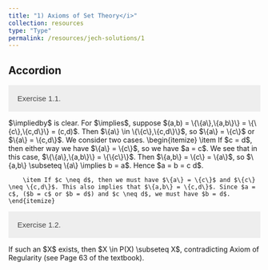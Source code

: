 ```yaml
---
title: "1) Axioms of Set Theory</i>"
collection: resources
type: "Type"
permalink: /resources/jech-solutions/1
---
```


<!DOCTYPE html>
<html>
<head>
<meta name="viewport" content="width=device-width, initial-scale=1">
<style>
.accordion {
  background-color: #eee;
  color: #444;
  cursor: pointer;
  padding: 18px;
  width: 100%;
  border: none;
  text-align: left;
  outline: none;
  font-size: 15px;
  transition: 0.4s;
}

.active, .accordion:hover {
  background-color: #ccc; 
}

.panel {
  padding: 0 18px;
  display: none;
  background-color: white;
  overflow: hidden;
}
</style>
</head>
<body>

<h2>Accordion</h2>

<button class="accordion">Exercise 1.1.</button>
<div class="panel">
  <p>
    $\impliedby$ is clear. For $\implies$, suppose $(a,b) = \{\{a\},\{a,b\}\} = \{\{c\},\{c,d\}\} = (c,d)$. Then $\{a\} \in \{\{c\},\{c,d\}\}$, so $\{a\} = \{c\}$ or $\{a\} = \{c,d\}$. We consider two cases.
    \begin{itemize}
        \item If $c = d$, then either way we have $\{a\} = \{c\}$, so we have $a = c$. We see that in this case, $\{\{a\},\{a,b\}\} = \{\{c\}\}$. Then $\{a,b\} = \{c\} = \{a\}$, so $\{a,b\} \subseteq \{a\} \implies b = a$. Hence $a = b = c d$.
        
        \item If $c \neq d$, then we must have $\{a\} = \{c\}$ and $\{c\} \neq \{c,d\}$. This also implies that $\{a,b\} = \{c,d\}$. Since $a = c$, ($b = c$ or $b = d$) and $c \neq d$, we must have $b = d$.
    \end{itemize}
  </p>
</div>

<button class="accordion">Exercise 1.2.</button>
<div class="panel">
  <p>
    If such an $X$ exists, then $X \in P(X) \subseteq X$, contradicting Axiom of Regularity (see Page 63 of the textbook).
  </p>
</div>

<script>
var acc = document.getElementsByClassName("accordion");
var i;

for (i = 0; i < acc.length; i++) {
  acc[i].addEventListener("click", function() {
    this.classList.toggle("active");
    var panel = this.nextElementSibling;
    if (panel.style.display === "block") {
      panel.style.display = "none";
    } else {
      panel.style.display = "block";
    }
  });
}
</script>

</body>
</html>